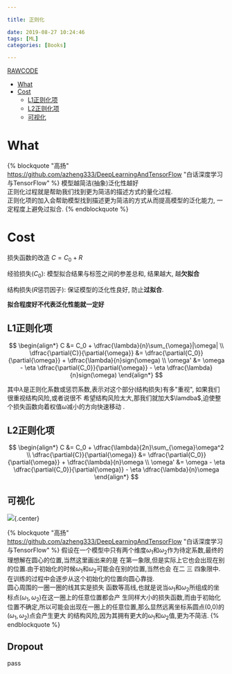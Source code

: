 ```yaml
---

title: 正则化

date: 2019-08-27 10:24:46
tags: [ML]
categories: [Books]

---
```


[RAWCODE](https://raw.githubusercontent.com/qrsforever/code_blog_post/master/Books/ML/regularization.md)

<!-- vim-markdown-toc GFM -->

* [What](#what)
* [Cost](#cost)
    * [L1正则化项](#l1正则化项)
    * [L2正则化项](#l2正则化项)
    * [可视化](#可视化)

<!-- vim-markdown-toc -->

<!-- more -->

# What

{% blockquote "高扬" https://github.com/azheng333/DeepLearningAndTensorFlow "白话深度学习与TensorFlow" %}
模型越简洁(抽象)泛化性越好<br>
正则化过程就是帮助我们找到更为简洁的描述方式的量化过程.<br>
正则化项的加入会帮助模型找到描述更为简洁的方式从而提高模型的泛化能力, 一定程度上避免过拟合.
{% endblockquote %}

# Cost

损失函数的改造 $C = C_0 + R$

经验损失($C_0$): 模型拟合结果与标签之间的参差总和, 结果越大, 越**欠拟合**

结构损失($R$惩罚因子): 保证模型的泛化性良好, 防止**过拟合**.

**拟合程度好不代表泛化性能就一定好**

## L1正则化项

$$
\begin{align*}
C &= C_0 + \dfrac{\lambda}{n}\sum_{\omega}|\omega| \\
\dfrac{\partial{C}}{\partial{\omega}} &= \dfrac{\partial{C_0}}{\partial{\omega}} + \dfrac{\lambda}{n}sign(\omega) \\
\omega' &= \omega - \eta \dfrac{\partial{C_0}}{\partial{\omega}} - \eta \dfrac{\lambda}{n}sign(\omega)
\end{align*}
$$

其中$\lambda$是正则化系数或惩罚系数,表示对这个部分(结构损失)有多"重视", 如果我们很重视结构风险,或者说很不
希望结构风险太大,那我们就加大$\lamdba$,迫使整个损失函数向着权值$\omega$减小的方向快速移动 .

## L2正则化项

$$
\begin{align*}
C &= C_0 + \dfrac{\lambda}{2n}\sum_{\omega}\omega^2 \\
\dfrac{\partial{C}}{\partial{\omega}} &= \dfrac{\partial{C_0}}{\partial{\omega}} + \dfrac{\lambda}{n}\omega \\
\omega' &= \omega - \eta \dfrac{\partial{C_0}}{\partial{\omega}} - \eta \dfrac{\lambda}{n}\omega
\end{align*}
$$

## 可视化

![](https://raw.githubusercontent.com/qrsforever/assets_blog_post/master/Books/ML/regularization_l1_l2.png){.center}

{% blockquote "高扬" https://github.com/azheng333/DeepLearningAndTensorFlow "白话深度学习与TensorFlow" %}
假设在一个模型中只有两个维度$\omega_1$和$\omega_2$作为待定系数,最终的理想解在圆心的位置,当然这里画出来的是
在第一象限,但是实际上它也会出现在别的位置.由于初始化的时候$\omega_1$和$\omega_2$可能会在别的位置,当然也会
在二 三 四象限中.在训练的过程中会逐步从这个初始化的位置向圆心靠拢.<br>
圆心周围的一圈一圈的线其实是损失
函数等高线,也就是说当$\omega_1$和$\omega_2$所组成的坐标点$(\omega_1,\omega_2)$在这一圈上的任意位置都会产
生同样大小的损失函数,而由于初始化位置不确定,所以可能会出现在一圈上的任意位置,那么显然远离坐标系圆点(0,0)的
$(\omega_1,\omega_2)$点会产生更大 的结构风险,因为其拥有更大的$\omega_1$和$\omega_2$值,更为不简洁.
{% endblockquote %}

## Dropout

pass
